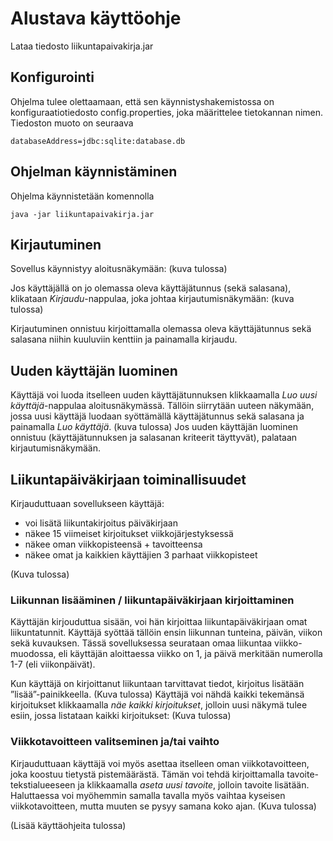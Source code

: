# Alustava käyttöohje # 
Lataa tiedosto liikuntapaivakirja.jar

## Konfigurointi ##
Ohjelma tulee olettaamaan, että sen käynnistyshakemistossa on konfiguraatiotiedosto config.properties, joka määrittelee tietokannan nimen. 
Tiedoston muoto on seuraava
```
databaseAddress=jdbc:sqlite:database.db
```

## Ohjelman käynnistäminen ##
Ohjelma käynnistetään komennolla 
```
java -jar liikuntapaivakirja.jar
```

## Kirjautuminen ##
Sovellus käynnistyy aloitusnäkymään:
(kuva tulossa)

Jos käyttäjällä on jo olemassa oleva käyttäjätunnus (sekä salasana), klikataan *Kirjaudu*-nappulaa, joka johtaa kirjautumisnäkymään: (kuva tulossa)

Kirjautuminen onnistuu kirjoittamalla olemassa oleva käyttäjätunnus sekä salasana niihin kuuluviin kenttiin ja painamalla kirjaudu.

## Uuden käyttäjän luominen ##
Käyttäjä voi luoda itselleen uuden käyttäjätunnuksen klikkaamalla *Luo uusi käyttäjä*-nappulaa aloitusnäkymässä. 
Tällöin siirrytään uuteen näkymään, jossa uusi käyttäjä luodaan syöttämällä käyttäjätunnus sekä salasana ja painamalla *Luo käyttäjä*.
(kuva tulossa)
Jos uuden käyttäjän luominen onnistuu (käyttäjätunnuksen ja salasanan kriteerit täyttyvät), palataan kirjautumisnäkymään.

## Liikuntapäiväkirjaan toiminallisuudet ##
Kirjauduttuaan sovellukseen käyttäjä: 
* voi lisätä liikuntakirjoitus päiväkirjaan
* näkee 15 viimeiset kirjoitukset viikkojärjestyksessä
* näkee oman viikkopisteensä + tavoitteensa
* näkee omat ja kaikkien käyttäjien 3 parhaat viikkopisteet

(Kuva tulossa)

### Liikunnan lisääminen / liikuntapäiväkirjaan kirjoittaminen ###
Käyttäjän kirjouduttua sisään, voi hän kirjoittaa liikuntapäiväkirjaan omat liikuntatunnit. Käyttäjä syöttää tällöin ensin liikunnan 
tunteina, päivän, viikon sekä kuvauksen. Tässä sovelluksessa seurataan omaa liikuntaa viikko-muodossa, eli käyttäjän 
aloittaessa viikko on 1, ja päivä merkitään numerolla 1-7 (eli viikonpäivät).

Kun käyttäjä on kirjoittanut liikuntaan tarvittavat tiedot, kirjoitus lisätään ”lisää”-painikkeella. 
(Kuva tulossa)
Käyttäjä voi nähdä kaikki tekemänsä kirjoitukset klikkaamalla *näe kaikki kirjoitukset*, jolloin uusi näkymä tulee esiin, 
jossa listataan kaikki kirjoitukset:
(Kuva tulossa)

### Viikkotavoitteen valitseminen ja/tai vaihto ###
Kirjauduttuaan käyttäjä voi myös asettaa itselleen oman viikkotavoitteen, joka koostuu tietystä pistemäärästä. 
Tämän voi tehdä kirjoittamalla tavoite-tekstialueeseen ja klikkaamalla *aseta uusi tavoite*, jolloin tavoite lisätään. 
Haluttaessa voi myöhemmin samalla tavalla myös vaihtaa kyseisen viikkotavoitteen, mutta muuten se pysyy samana koko ajan. 
(Kuva tulossa)

(Lisää käyttäohjeita tulossa)
